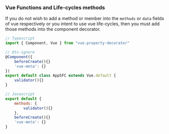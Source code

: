 ### Vue Functions and Life-cycles methods
If you do not wish to add a method or member into the `methods` or `data` fields of vue respectively or you intent to use vue life-cycles, then you must add those methods into the component decorator.
```ts
// Typescript
import { Component, Vue } from "vue-property-decorator"

// @ts-ignore
@Component({
	beforeCreate(){}
	'vue-meta': {}
})
export default class AppSFC extends Vue.default {
	validator(){}
}
```
```js
// Javascript
export default {
	methods: {
		validator(){}
	},
	beforeCreate(){}
	'vue-meta': {}
}
```